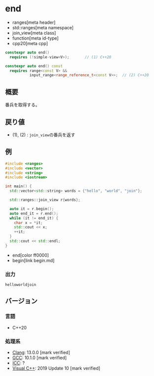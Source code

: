 # end
* ranges[meta header]
* std::ranges[meta namespace]
* join_view[meta class]
* function[meta id-type]
* cpp20[meta cpp]

```cpp
constexpr auto end()
  requires (!simple-view<V>);       // (1) C++20

constexpr auto end() const
  requires range<const V> &&
           input_range<range_reference_t<const V>>;  // (2) C++20
```

## 概要
番兵を取得する。

## 戻り値
- (1), (2) : `join_view`の番兵を返す

## 例

```cpp example
#include <ranges>
#include <vector>
#include <string>
#include <iostream>

int main() {
  std::vector<std::string> words = {"hello", "world", "join"};

  std::ranges::join_view r{words};

  auto it = r.begin();
  auto end_it = r.end();
  while (it != end_it) {
    char x = *it;
    std::cout << x;
    ++it;
  }
  std::cout << std::endl;
}
```
* end[color ff0000]
* begin[link begin.md]

### 出力

```
helloworldjoin
```

## バージョン
### 言語
- C++20

### 処理系
- [Clang](/implementation.md#clang): 13.0.0 [mark verified]
- [GCC](/implementation.md#gcc): 10.1.0 [mark verified]
- [ICC](/implementation.md#icc): ?
- [Visual C++](/implementation.md#visual_cpp): 2019 Update 10 [mark verified]